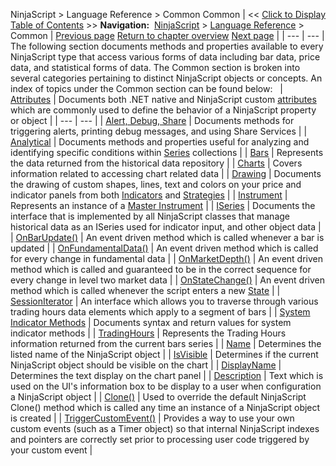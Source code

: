﻿
NinjaScript > Language Reference > Common
Common
| << [Click to Display Table of Contents](common.md) >> **Navigation:**     [NinjaScript](ninjascript-1.md) > [Language Reference](language_reference_wip-1.md) > Common | [Previous page](alphabetical_reference-1.md) [Return to chapter overview](language_reference_wip-1.md) [Next page](adddataseries-1.md) |
| --- | --- |
The following section documents methods and properties available to every NinjaScript type that access various forms of data including bar data, price data, and statistical forms of data. The Common section is broken into several categories pertaining to distinct NinjaScript objects or concepts. An index of topics under the Common section can be found below:
 
| [Attributes](attributes-1.md) | Documents both .NET native and NinjaScript custom [attributes](https://msdn.microsoft.com/en-us/library/5x6cd29c(v=vs.110).aspx) which are commonly used to define the behavior of a NinjaScript property or object |
| --- | --- |
| [Alert, Debug, Share](alert__debugging_and_sharing-1.md) | Documents methods for triggering alerts, printing debug messages, and using Share Services |
| [Analytical](market_data-1.md) | Documents methods and properties useful for analyzing and identifying specific conditions within [Series<T>](seriest-1.md) collections |
| [Bars](bars-1.md) | Represents the data returned from the historical data repository |
| [Charts](chart-1.md) | Covers information related to accessing chart related data |
| [Drawing](drawing-1.md) | Documents the drawing of custom shapes, lines, text and colors on your price and indicator panels from both [Indicators](indicator-1.md) and [Strategies](strategy-1.md) |
| [Instrument](instrument-1.md) | Represents an instance of a [Master Instrument](masterinstrument-1.md) |
| [ISeries<T>](iseriest-1.md) | Documents the interface that is implemented by all NinjaScript classes that manage historical data as an ISeries<double> used for indicator input, and other object data |
| [OnBarUpdate()](onbarupdate-1.md) | An event driven method which is called whenever a bar is updated |
| [OnFundamentalData()](onfundamentaldata-1.md) | An event driven method which is called for every change in fundamental data |
| [OnMarketDepth()](onmarketdepth-1.md) | An event driven method which is called and guaranteed to be in the correct sequence for every change in level two market data |
| [OnStateChange()](onstatechange-1.md) | An event driven method which is called whenever the script enters a new [State](state-1.md) |
| [SessionIterator](sessioniterator-1.md) | An interface which allows you to traverse through various trading hours data elements which apply to a segment of bars |
| [System Indicator Methods](indicators-1.md) | Documents syntax and return values for system indicator methods |
| [TradingHours](tradinghours-1.md) | Represents the Trading Hours information returned from the current bars series |
| [Name](name-1.md) | Determines the listed name of the NinjaScript object |
| [IsVisible](isvisible-1.md) | Determines if the current NinjaScript object should be visible on the chart |
| [DisplayName](indicator_displayname-1.md) | Determines the text display on the chart panel |
| [Description](description-1.md) | Text which is used on the UI's information box to be display to a user when configuration a NinjaScript object |
| [Clone()](clone-1.md) | Used to override the default NinjaScript Clone() method which is called any time an instance of a NinjaScript object is created |
| [TriggerCustomEvent()](triggercustomevent-1.md) | Provides a way to use your own custom events (such as a Timer object) so that internal NinjaScript indexes and pointers are correctly set prior to processing user code triggered by your custom event |


